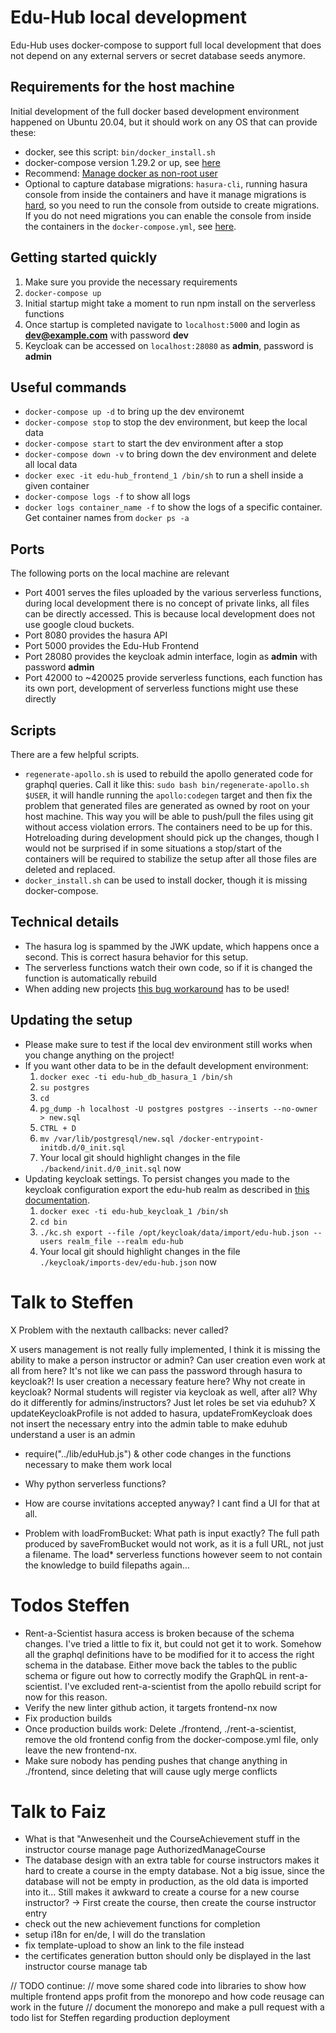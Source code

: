 # Edu-Hub local development

Edu-Hub uses docker-compose to support full local development that does not depend on any external servers or secret database seeds anymore.

## Requirements for the host machine

Initial development of the full docker based development environment happened on Ubuntu 20.04, but it should work on any OS that can provide these:

- docker, see this script: `bin/docker_install.sh`
- docker-compose version 1.29.2 or up, see [here](https://docs.docker.com/engine/install/ubuntu/#set-up-the-repository)
- Recommend: [Manage docker as non-root user](https://docs.docker.com/engine/install/linux-postinstall/)
- Optional to capture database migrations: `hasura-cli`, running hasura console from inside the containers and have it manage migrations is [hard](https://github.com/hasura/graphql-engine/issues/2824), so you need to run the console from outside to create migrations. If you do not need migrations you can enable the console from inside the containers in the `docker-compose.yml`, see [here](https://www.npmjs.com/package/hasura-cli).

## Getting started quickly

1. Make sure you provide the necessary requirements
1. `docker-compose up`
1. Initial startup might take a moment to run npm install on the serverless functions
1. Once startup is completed navigate to `localhost:5000` and login as **dev@example.com** with password **dev**
1. Keycloak can be accessed on `localhost:28080` as **admin**, password is **admin**

## Useful commands

- `docker-compose up -d` to bring up the dev environemt
- `docker-compose stop` to stop the dev environment, but keep the local data
- `docker-compose start` to start the dev environment after a stop
- `docker-compose down -v` to bring down the dev environment and delete all local data
- `docker exec -it edu-hub_frontend_1 /bin/sh` to run a shell inside a given container
- `docker-compose logs -f` to show all logs
- `docker logs container_name -f` to show the logs of a specific container. Get container names from `docker ps -a`

## Ports

The following ports on the local machine are relevant

- Port 4001 serves the files uploaded by the various serverless functions, during local development there is no concept of private links, all files can be directly accessed. This is because local development does not use google cloud buckets.
- Port 8080 provides the hasura API
- Port 5000 provides the Edu-Hub Frontend
- Port 28080 provides the keycloak admin interface, login as **admin** with password **admin**
- Port 42000 to ~420025 provide serverless functions, each function has its own port, development of serverless functions might use these directly

## Scripts

There are a few helpful scripts.

- `regenerate-apollo.sh` is used to rebuild the apollo generated code for graphql queries. Call it like this: `sudo bash bin/regenerate-apollo.sh $USER`, it will handle running the `apollo:codegen` target and then fix the problem that generated files are generated as owned by root on your host machine. This way you will be able to push/pull the files using git without access violation errors. The containers need to be up for this. Hotreloading during development should pick up the changes, though I would not be surprised if in some situations a stop/start of the containers will be required to stabilize the setup after all those files are deleted and replaced.
- `docker_install.sh` can be used to install docker, though it is missing docker-compose.

## Technical details

- The hasura log is spammed by the JWK update, which happens once a second. This is correct hasura behavior for this setup.
- The serverless functions watch their own code, so if it is changed the function is automatically rebuild
- When adding new projects [this bug workaround](https://github.com/nrwl/nx/issues/9017#issuecomment-1140066503) has to be used!

## Updating the setup

- Please make sure to test if the local dev environment still works when you change anything on the project!
- If you want other data to be in the default development environment:
  1. `docker exec -ti edu-hub_db_hasura_1 /bin/sh`
  1. `su postgres`
  1. `cd`
  1. `pg_dump -h localhost -U postgres postgres --inserts --no-owner > new.sql`
  1. `CTRL + D`
  1. `mv /var/lib/postgresql/new.sql /docker-entrypoint-initdb.d/0_init.sql`
  1. Your local git should highlight changes in the file `./backend/init.d/0_init.sql` now
- Updating keycloak settings. To persist changes you made to the keycloak configuration export the edu-hub realm as described in [this documentation](https://www.keycloak.org/server/importExport).
  1. `docker exec -ti edu-hub_keycloak_1 /bin/sh`
  1. `cd bin`
  1. `./kc.sh export --file /opt/keycloak/data/import/edu-hub.json --users realm_file --realm edu-hub`
  1. Your local git should highlight changes in the file `./keycloak/imports-dev/edu-hub.json` now

# Talk to Steffen

X Problem with the nextauth callbacks: never called?

X users management is not really fully implemented, I think it is missing the ability to make a person instructor or admin? Can user creation even work at all from here? It's not like we can pass the password through hasura to keycloak?! Is user creation a necessary feature here? Why not create in keycloak? Normal students will register via keycloak as well, after all? Why do it differently for admins/instructors? Just let roles be set via eduhub?
X updateKeycloakProfile is not added to hasura, updateFromKeycloak does not insert the necessary entry into the admin table to make eduhub understand a user is an admin

- require("../lib/eduHub.js") & other code changes in the functions necessary to make them work local

- Why python serverless functions?

* How are course invitations accepted anyway? I cant find a UI for that at all.

- Problem with loadFromBucket: What path is input exactly? The full path produced by saveFromBucket would not work, as it is a full URL, not just a filename. The load\* serverless functions however seem to not contain the knowledge to build filepaths again...

# Todos Steffen

- Rent-a-Scientist hasura access is broken because of the schema changes. I've tried a little to fix it, but could not get it to work. Somehow all the graphql definitions have to be modified for it to access the right schema in the database. Either move back the tables to the public schema or figure out how to correctly modify the GraphQL in rent-a-scientist. I've excluded rent-a-scientist from the apollo rebuild script for now for this reason.
- Verify the new linter github action, it targets frontend-nx now
- Fix production builds
- Once production builds work: Delete ./frontend, ./rent-a-scientist, remove the old frontend config from the docker-compose.yml file, only leave the new frontend-nx.
- Make sure nobody has pending pushes that change anything in ./frontend, since deleting that will cause ugly merge conflicts

# Talk to Faiz

- What is that "Anwesenheit und the CourseAchievement stuff in the instructor course manage page AuthorizedManageCourse
- The database design with an extra table for course instructors makes it hard to create a course in the empty database. Not a big issue, since the database will not be empty in production, as the old data is imported into it... Still makes it awkward to create a course for a new course instructor? -> First create the course, then create the course instructor entry
- check out the new achievement functions for completion
- setup i18n for en/de, I will do the translation
- fix template-upload to show an link to the file instead
- the certificates generation button should only be displayed in the last instructor course manage tab

// TODO continue:
// move some shared code into libraries to show how multiple frontend apps profit from the monorepo and how code reusage can work in the future
// document the monorepo and make a pull request with a todo list for Steffen regarding production deployment
